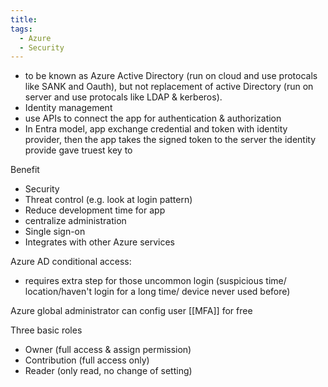 ```yaml
---
title: 
tags:
  - Azure
  - Security
---
```

- to be known as Azure Active Directory (run on cloud and use protocals like SANK and Oauth), but not replacement of active Directory (run on server and use protocals like LDAP  & kerberos).
- Identity management 
- use APIs to connect the app for authentication & authorization
- In Entra model, app exchange credential and token with identity provider, then the app takes the signed token to the server the identity provide gave truest key to

Benefit
- Security
- Threat control (e.g. look at login pattern)
- Reduce development time for app
- centralize administration
- Single sign-on
- Integrates with other Azure services

Azure AD conditional access:
- requires extra step for those uncommon login (suspicious time/ location/haven't login for a long time/ device never used before)

Azure global administrator can config user [[MFA]] for free

Three basic roles 
- Owner (full access & assign permission)
- Contribution (full access only)
- Reader (only read, no change of setting)